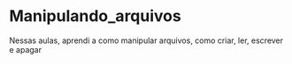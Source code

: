# Manipulando_arquivos
 Nessas aulas, aprendi a como manipular arquivos, como criar, ler, escrever e apagar 
